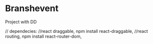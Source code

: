 # Branshevent
Project with DD 


// dependecies:
//react draggable, npm install react-draggable,
//react routing, npm install react-router-dom,